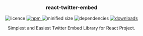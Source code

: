 <h3 align="center">
  react-twitter-embed
</h3>

<p align="center">
  <img src="https://img.shields.io/npm/l/@nomunomu0504/react-twitter-embed" alt="licence">

  <a href="https://www.npmjs.com/package/@nomunomu0504/react-twitter-embed" target="_blank">
    <img src="https://img.shields.io/npm/v/@nomunomu0504/react-twitter-embed.svg" alt="npm">
  </a>

  <img src="https://img.shields.io/bundlephobia/min/@nomunomu0504/react-twitter-embed" alt="minified size">

  <img src="https://img.shields.io/david/nomunomu0504/react-twitter-embed" alt="dependencies">

  <a href="https://www.npmjs.com/package/@nomunomu0504/react-twitter-embed">
    <img src="https://img.shields.io/npm/dt/@nomunomu0504/react-twitter-embed" alt="downloads">
  </a>
</p>

<p align="center">
  Simplest and Easiest Twitter Embed Library for React Project.
</p>
